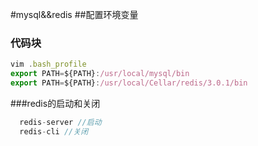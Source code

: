 #mysql&&redis
##配置环境变量
### 代码块
``` javascript
vim .bash_profile
export PATH=${PATH}:/usr/local/mysql/bin
export PATH=${PATH}:/usr/local/Cellar/redis/3.0.1/bin
```

###redis的启动和关闭
``` javascript
  redis-server //启动
  redis-cli //关闭
```
